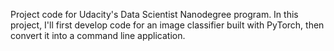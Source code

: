 Project code for Udacity's Data Scientist Nanodegree program. In this project, I'll first develop code for an image classifier built with PyTorch, then convert it into a command line application.
